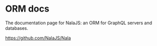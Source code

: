 # ORM docs
The documentation page for NalaJS: an ORM for GraphQL servers and databases.

https://github.com/NalaJS/Nala 

